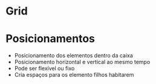 # Grid

# Posicionamentos

* Posicionamento dos elementos dentro da caixa
* Posicionamento horizontal e vertical ao mesmo tempo
* Pode ser flexível ou fixo
* Cria espaços para os elemento filhos habitarem